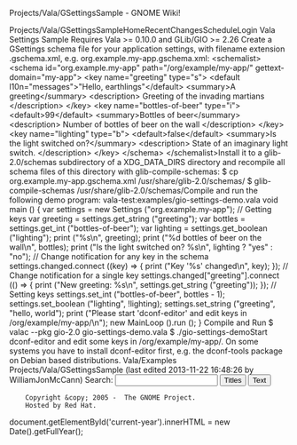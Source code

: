 Projects/Vala/GSettingsSample - GNOME Wiki!
<!--
var search_hint = "Search";
//-->
Projects/Vala/GSettingsSampleHomeRecentChangesScheduleLogin
Vala Settings Sample
Requires Vala &gt;= 0.10.0 and GLib/GIO &gt;= 2.26 Create a GSettings schema file for your application settings, with filename extension .gschema.xml, e.g. org.example.my-app.gschema.xml: &lt;schemalist&gt;
  &lt;schema id=&quot;org.example.my-app&quot; path=&quot;/org/example/my-app/&quot; gettext-domain=&quot;my-app&quot;&gt;
    &lt;key name=&quot;greeting&quot; type=&quot;s&quot;&gt;
      &lt;default l10n=&quot;messages&quot;&gt;&quot;Hello, earthlings&quot;&lt;/default&gt;
      &lt;summary&gt;A greeting&lt;/summary&gt;
      &lt;description&gt;
        Greeting of the invading martians
      &lt;/description&gt;
    &lt;/key&gt;
    &lt;key name=&quot;bottles-of-beer&quot; type=&quot;i&quot;&gt;
      &lt;default&gt;99&lt;/default&gt;
      &lt;summary&gt;Bottles of beer&lt;/summary&gt;
      &lt;description&gt;
        Number of bottles of beer on the wall
      &lt;/description&gt;
    &lt;/key&gt;
    &lt;key name=&quot;lighting&quot; type=&quot;b&quot;&gt;
      &lt;default&gt;false&lt;/default&gt;
      &lt;summary&gt;Is the light switched on?&lt;/summary&gt;
      &lt;description&gt;
        State of an imaginary light switch.
      &lt;/description&gt;
    &lt;/key&gt;
  &lt;/schema&gt;
&lt;/schemalist&gt;Install it to a glib-2.0/schemas subdirectory of a XDG_DATA_DIRS directory and recompile all schema files of this directory with glib-compile-schemas: $ cp org.example.my-app.gschema.xml /usr/share/glib-2.0/schemas/
$ glib-compile-schemas /usr/share/glib-2.0/schemas/Compile and run the following demo program: vala-test:examples/gio-settings-demo.vala void main () {
    var settings = new Settings (&quot;org.example.my-app&quot;);
    // Getting keys
    var greeting = settings.get_string (&quot;greeting&quot;);
    var bottles = settings.get_int (&quot;bottles-of-beer&quot;);
    var lighting = settings.get_boolean (&quot;lighting&quot;);
    print (&quot;%s\n&quot;, greeting);
    print (&quot;%d bottles of beer on the wall\n&quot;, bottles);
    print (&quot;Is the light switched on? %s\n&quot;, lighting ? &quot;yes&quot; : &quot;no&quot;);
    // Change notification for any key in the schema
    settings.changed.connect ((key) =&gt; {
        print (&quot;Key '%s' changed\n&quot;, key);
    });
    // Change notification for a single key
    settings.changed[&quot;greeting&quot;].connect (() =&gt; {
        print (&quot;New greeting: %s\n&quot;, settings.get_string (&quot;greeting&quot;));
    });
    // Setting keys
    settings.set_int (&quot;bottles-of-beer&quot;, bottles - 1);
    settings.set_boolean (&quot;lighting&quot;, !lighting);
    settings.set_string (&quot;greeting&quot;, &quot;hello, world&quot;);
    print (&quot;Please start 'dconf-editor' and edit keys in /org/example/my-app/\n&quot;);
    new MainLoop ().run ();
}
Compile and Run
$ valac --pkg gio-2.0 gio-settings-demo.vala
$ ./gio-settings-demoStart dconf-editor and edit some keys in /org/example/my-app/. On some systems you have to install dconf-editor first, e.g. the dconf-tools package on Debian based distributions.  Vala/Examples Projects/Vala/GSettingsSample  (last edited 2013-11-22 16:48:26 by WilliamJonMcCann)
Search:
<input id="searchinput" type="text" name="value" value="" size="20"
    onfocus="searchFocus(this)" onblur="searchBlur(this)"
    onkeyup="searchChange(this)" onchange="searchChange(this)" alt="Search">
<input id="titlesearch" name="titlesearch" type="submit"
    value="Titles" alt="Search Titles">
<input id="fullsearch" name="fullsearch" type="submit"
    value="Text" alt="Search Full Text">
<!--// Initialize search form
var f = document.getElementById('searchform');
f.getElementsByTagName('label')[0].style.display = 'none';
var e = document.getElementById('searchinput');
searchChange(e);
searchBlur(e);
//-->
        Copyright &copy; 2005 -  The GNOME Project.
        Hosted by Red Hat.
  document.getElementById('current-year').innerHTML = new Date().getFullYear();
